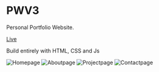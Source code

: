 # PWV3
Personal Portfolio Website.



[Live](https://dharminchauhan.com)

Build entirely with HTML, CSS and Js

![Homepage](web1.png)
![Aboutpage](web2.png)
![Projectpage](web3.png)
![Contactpage](web4.png)
